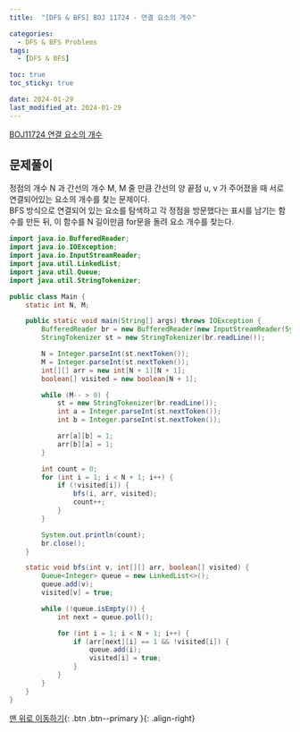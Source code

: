 ```yaml
---
title:  "[DFS & BFS] BOJ 11724 - 연결 요소의 개수" 

categories:
  - DFS & BFS Problems
tags:
  - [DFS & BFS]

toc: true
toc_sticky: true

date: 2024-01-29
last_modified_at: 2024-01-29
---
```


[BOJ11724 연결 요소의 개수](https://www.acmicpc.net/problem/11724)



## 문제풀이

정점의 개수 N 과 간선의 개수 M, M 줄 만큼 간선의 양 끝점 u, v 가 주어졌을 때 서로 연결되어있는 요소의 개수를 찾는 문제이다.  
BFS 방식으로 연결되어 있는 요소를 탐색하고 각 정점을 방문했다는 표시를 남기는 함수를 만든 뒤, 이 함수를 N 길이만큼 for문을 돌려 요소 개수를 찾는다.

```java
import java.io.BufferedReader;
import java.io.IOException;
import java.io.InputStreamReader;
import java.util.LinkedList;
import java.util.Queue;
import java.util.StringTokenizer;

public class Main {
    static int N, M;

    public static void main(String[] args) throws IOException {
        BufferedReader br = new BufferedReader(new InputStreamReader(System.in));
        StringTokenizer st = new StringTokenizer(br.readLine());

        N = Integer.parseInt(st.nextToken());
        M = Integer.parseInt(st.nextToken());
        int[][] arr = new int[N + 1][N + 1];
        boolean[] visited = new boolean[N + 1];

        while (M-- > 0) {
            st = new StringTokenizer(br.readLine());
            int a = Integer.parseInt(st.nextToken());
            int b = Integer.parseInt(st.nextToken());

            arr[a][b] = 1;
            arr[b][a] = 1;
        }

        int count = 0;
        for (int i = 1; i < N + 1; i++) {
            if (!visited[i]) {
                bfs(i, arr, visited);
                count++;
            }
        }

        System.out.println(count);
        br.close();
    }

    static void bfs(int v, int[][] arr, boolean[] visited) {
        Queue<Integer> queue = new LinkedList<>();
        queue.add(v);
        visited[v] = true;

        while (!queue.isEmpty()) {
            int next = queue.poll();

            for (int i = 1; i < N + 1; i++) {
                if (arr[next][i] == 1 && !visited[i]) {
                    queue.add(i);
                    visited[i] = true;
                }
            }
        }
    }
}
```


[맨 위로 이동하기](#){: .btn .btn--primary }{: .align-right}
